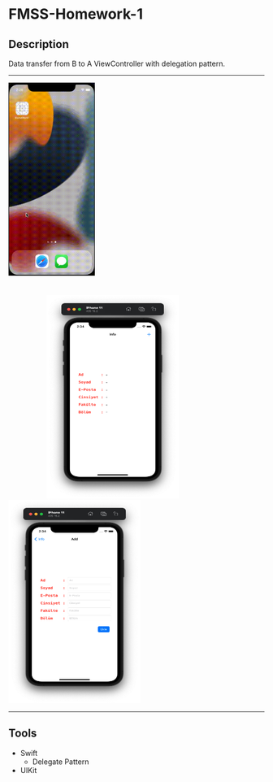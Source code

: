 # FMSS-Homework-1

## Description

Data transfer from B to A ViewController with delegation pattern.

---
<img style="margin-bottom: 35px" src="gif/App.gif" width="170px" height="380px"></img>
<img style="margin-left: 75px" src="images/1.png" width="260px" height="400px"></img>
<img src="images/2.png" width="260px" height="400px"></img>

---
## Tools
- Swift
    - Delegate Pattern
- UIKit

